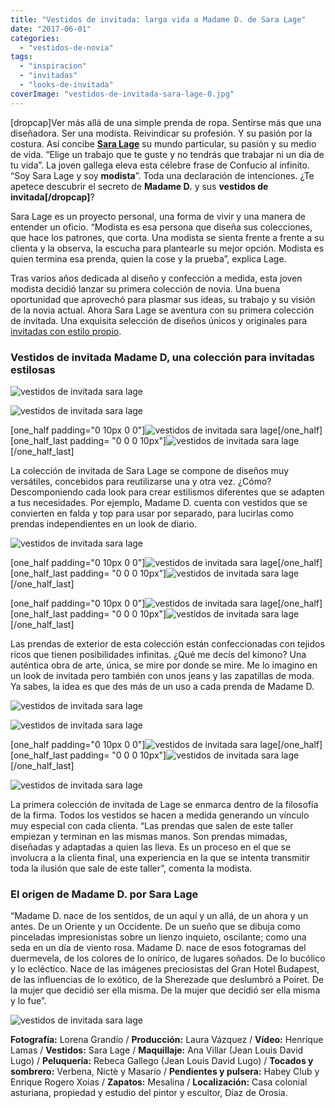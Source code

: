 ```yaml
---
title: "Vestidos de invitada: larga vida a Madame D. de Sara Lage"
date: "2017-06-01"
categories: 
  - "vestidos-de-novia"
tags: 
  - "inspiracion"
  - "invitadas"
  - "looks-de-invitada"
coverImage: "vestidos-de-invitada-sara-lage-0.jpg"
---
```


\[dropcap\]Ver más allá de una simple prenda de ropa. Sentirse más que una diseñadora. Ser una modista. Reivindicar su profesión. Y su pasión por la costura. Así concibe [**Sara Lage**](http://saralage.com/) su mundo particular, su pasión y su medio de vida. “Elige un trabajo que te guste y no tendrás que trabajar ni un día de tu vida”. La joven gallega eleva esta célebre frase de Confucio al infinito. “Soy Sara Lage y soy **modista**”. Toda una declaración de intenciones. ¿Te apetece descubrir el secreto de **Madame D.** y sus **vestidos de invitada\[/dropcap\]**?

Sara Lage es un proyecto personal, una forma de vivir y una manera de entender un oficio. “Modista es esa persona que diseña sus colecciones, que hace los patrones, que corta. Una modista se sienta frente a frente a su clienta y la observa, la escucha para plantearle su mejor opción. Modista es quien termina esa prenda, quien la cose y la prueba”, explica Lage.

Tras varios años dedicada al diseño y confección a medida, esta joven modista decidió lanzar su primera colección de novia. Una buena oportunidad que aprovechó para plasmar sus ideas, su trabajo y su visión de la novia actual. Ahora Sara Lage se aventura con su primera colección de invitada. Una exquisita selección de diseños únicos y originales para [invitadas con estilo propio](https://petitpleasures.com/invitada-de-boda-perfecta-trucos/).

### Vestidos de invitada Madame D, una colección para invitadas estilosas

![vestidos de invitada sara lage](/images/vestidos-de-invitada-sara-lage-1.jpg)

![vestidos de invitada sara lage](/images/vestidos-de-invitada-sara-lage-2.jpg)

\[one\_half padding="0 10px 0 0"\]![vestidos de invitada sara lage](/images/vestidos-de-invitada-sara-lage-3-1.jpg)\[/one\_half\]\[one\_half\_last padding= "0 0 0 10px"\]![vestidos de invitada sara lage](/images/vestidos-de-invitada-sara-lage-3.jpg)\[/one\_half\_last\]

La colección de invitada de Sara Lage se compone de diseños muy versátiles, concebidos para reutilizarse una y otra vez. ¿Cómo? Descomponiendo cada look para crear estilismos diferentes que se adapten a tus necesidades. Por ejemplo, Madame D. cuenta con vestidos que se convierten en falda y top para usar por separado, para lucirlas como prendas independientes en un look de diario.

![vestidos de invitada sara lage](/images/vestidos-de-invitada-sara-lage-4.jpg)

\[one\_half padding="0 10px 0 0"\]![vestidos de invitada sara lage](/images/vestidos-de-invitada-sara-lage-5.jpg)\[/one\_half\]\[one\_half\_last padding= "0 0 0 10px"\]![vestidos de invitada sara lage](/images/vestidos-de-invitada-sara-lage-5-1.jpg)\[/one\_half\_last\]

\[one\_half padding="0 10px 0 0"\]![vestidos de invitada sara lage](/images/vestidos-de-invitada-sara-lage-6.jpg)\[/one\_half\]\[one\_half\_last padding= "0 0 0 10px"\]![vestidos de invitada sara lage](/images/vestidos-de-invitada-sara-lage-6-1.jpg)\[/one\_half\_last\]

Las prendas de exterior de esta colección están confeccionadas con tejidos ricos que tienen posibilidades infinitas. ¿Qué me decís del kimono? Una auténtica obra de arte, única, se mire por donde se mire. Me lo imagino en un look de invitada pero también con unos jeans y las zapatillas de moda. Ya sabes, la idea es que des más de un uso a cada prenda de Madame D.

![vestidos de invitada sara lage](/images/vestidos-de-invitada-sara-lage-8.jpg)

![vestidos de invitada sara lage](/images/vestidos-de-invitada-sara-lage-7.jpg)

\[one\_half padding="0 10px 0 0"\]![vestidos de invitada sara lage](/images/vestidos-de-invitada-sara-lage-9-1.jpg)\[/one\_half\]\[one\_half\_last padding= "0 0 0 10px"\]![vestidos de invitada sara lage](/images/vestidos-de-invitada-sara-lage-9.jpg)\[/one\_half\_last\]

![vestidos de invitada sara lage](/images/vestidos-de-invitada-sara-lage-10.jpg)

La primera colección de invitada de Lage se enmarca dentro de la filosofía de la firma. Todos los vestidos se hacen a medida generando un vínculo muy especial con cada clienta. “Las prendas que salen de este taller empiezan y terminan en las mismas manos. Son prendas mimadas, diseñadas y adaptadas a quien las lleva. Es un proceso en el que se involucra a la clienta final, una experiencia en la que se intenta transmitir toda la ilusión que sale de este taller”, comenta la modista.

### El origen de Madame D. por Sara Lage

“Madame D. nace de los sentidos, de un aquí y un allá, de un ahora y un antes. De un Oriente y un Occidente. De un sueño que se dibuja como pinceladas impresionistas sobre un lienzo inquieto, oscilante; como una seda en un día de viento rosa. Madame D. nace de esos fotogramas del duermevela, de los colores de lo onírico, de lugares soñados. De lo bucólico y lo ecléctico. Nace de las imágenes preciosistas del Gran Hotel Budapest, de las influencias de lo exótico, de la Sherezade que deslumbró a Poiret. De la mujer que decidió ser ella misma. De la mujer que decidió ser ella misma y lo fue”.

![vestidos de invitada sara lage](/images/vestidos-de-invitada-sara-lage-11.jpg)

**Fotografía:** Lorena Grandío / **Producción:** Laura Vázquez / **Vídeo:** Henrique Lamas / **Vestidos:** Sara Lage / **Maquillaje:** Ana Villar (Jean Louis David Lugo) / **Peluquería:** Rebeca Gallego (Jean Louis David Lugo) / **Tocados y sombrero:** Verbena, Nictè y Masario / **Pendientes y pulsera:** Habey Club y Enrique Rogero Xoias / **Zapatos:** Mesalina / **Localización:** Casa colonial asturiana, propiedad y estudio del pintor y escultor, Díaz de Orosia.
